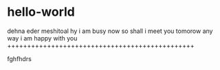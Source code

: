 # hello-world
dehna eder meshitoal
hy i am busy now so shall i meet you tomorow 
any way i am happy with you
+++++++++++++++++++++++++++++++++++++++++++++++


fghfhdrs





















